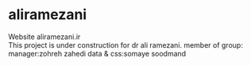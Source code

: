 aliramezani
===========

Website aliramezani.ir														
This project is under construction for dr ali ramezani.
member of group:
manager:zohreh zahedi
data & css:somaye soodmand